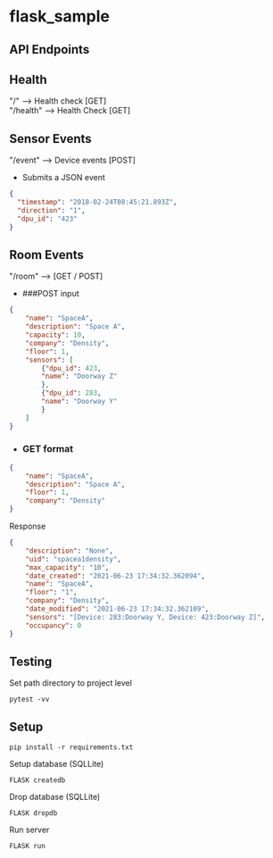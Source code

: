 # flask_sample

## API Endpoints
## Health
"/" --> Health check [GET]<br>
"/health" --> Health Check [GET]
## Sensor Events
"/event" --> Device events [POST]
- Submits a JSON event 
```json
{
  "timestamp": "2018-02-24T08:45:21.893Z", 
  "direction": "1", 
  "dpu_id": "423"
}
```
## Room Events
"/room" --> [GET / POST]
- ###POST input 
```json
{
    "name": "SpaceA",
    "description": "Space A",
    "capacity": 10,
    "company": "Density",
    "floor": 1,
    "sensors": [
        {"dpu_id": 423,
        "name": "Doorway Z"
        },
        {"dpu_id": 283,
        "name": "Doorway Y"
        }
    ]
}
```
- ### GET format
```json
{
    "name": "SpaceA",
    "description": "Space A",
    "floor": 1,
    "company": "Density"
}
```
Response
```json
{
    "description": "None",
    "uid": "spacea1density",
    "max_capacity": "10",
    "date_created": "2021-06-23 17:34:32.362094",
    "name": "SpaceA",
    "floor": "1",
    "company": "Density",
    "date_modified": "2021-06-23 17:34:32.362109",
    "sensors": "[Device: 283:Doorway Y, Device: 423:Doorway Z]",
    "occupancy": 0
}
```

## Testing
Set path directory to project level
```commandline
pytest -vv
```

## Setup
```commandline
pip install -r requirements.txt
```
Setup database (SQLLite)
```commandline
FLASK createdb
```

Drop database (SQLLite)
```commandline
FLASK dropdb
```

Run server
```commandline
FLASK run
```